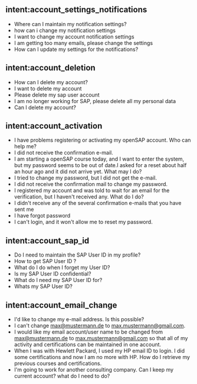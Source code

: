 ## intent:account_settings_notifications
- Where can I maintain my notification settings?
- how can i change my notification settings
- I want to change my account notification settings
- I am getting too many emails, please change the settings
- How can I update my settings for the notifications?

## intent:account_deletion
- How can I delete my account?
- I want to delete my account
- Please delete my sap user account
- I am no longer working for SAP, please delete all my personal data
- Can I delete my account?


## intent:account_activation
- I have problems registering or activating my openSAP account. Who can help me?
- I did not receive the confirmation e-mail. 
- I am starting a openSAP course today, and I want to enter the system, but my password seems to be out of date.I asked for a reset about half an hour ago and it did not arrive yet. What may I do?
- I tried to change my password, but I did not get the e-mail.
- I did not receive the confirmation mail to change my password. 
- I registered my account and was told to wait for an email for the verification, but I haven't received any. What do I do?
- I didn't receive any of the several confirmation e-mails that you have sent me
- I have forgot password
- I can't login, and it won't allow me to reset my password.

## intent:account_sap_id
- Do I need to maintain the SAP User ID in my profile?
- How to get SAP User ID ?
- What do I do when I forget my User ID?
- Is my SAP User ID confidential?
- What do I need my SAP User ID for?
- Whats my SAP User ID?

## intent:account_email_change
- I'd like to change my e-mail address. Is this possible?
- I can't change [max@mustermann.de](email) to [max.mustermann@gmail.com](email).
- I would like my email account/user name to be changed from [max@mustermann.de](email) to [max.mustermann@gmail.com](email) so that all of my activity and certifications can be maintained in one account.
- When I was with Hewlett Packard, I used my HP email ID to login. I did some certifications and now I am no more with HP. How do I retrieve my previous courses and certifications.
- I'm going to work for another consulting company. Can I keep my current account? what do I need to do?